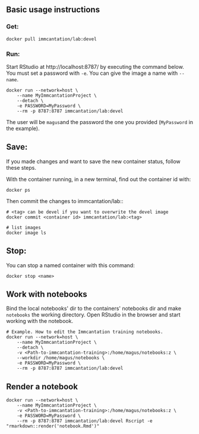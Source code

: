 ## Basic usage instructions


### Get:

```
docker pull immcantation/lab:devel
```

### Run:

Start RStudio at http://localhost:8787/ by executing the command below. You
must set a password with `-e`. You can give the image a name with `--name`.


```
docker run --network=host \
	--name MyImmcantationProject \
	--detach \
	-e PASSWORD=MyPassword \
	--rm -p 8787:8787 immcantation/lab:devel
```

The user will be `magus`and the password the one you provided (`MyPassword` in the example).

## Save:

If you made changes and want to save the new container status, follow these steps. 

With the container running, in a new terminal, find out the container id with:

```
docker ps
``` 

Then commit the changes to immcantation/lab:<tag>:

```
# <tag> can be devel if you want to overwrite the devel image
docker commit <container id> immcantation/lab:<tag>

# list images
docker image ls
``` 


## Stop:

You can stop a named container with this command:

```
docker stop <name>
```

## Work with notebooks

Bind the local notebooks' dir to the containers' notebooks dir and make `notebooks` the working directory. Open RStudio in the browser and start working with the notebook.

```
# Example. How to edit the Immcantation training notebooks.
docker run --network=host \
	--name MyImmcantationProject \
	--detach \
	-v <Path-to-immcantation-training>:/home/magus/notebooks:z \
	--workdir /home/magus/notebooks \
	-e PASSWORD=MyPassword \
	--rm -p 8787:8787 immcantation/lab:devel
```

## Render a notebook

```
docker run --network=host \
	--name MyImmcantationProject \
	-v <Path-to-immcantation-training>:/home/magus/notebooks:z \
	-e PASSWORD=MyPassword \
	--rm -p 8787:8787 immcantation/lab:devel Rscript -e "rmarkdown::render('notebook.Rmd')"
```